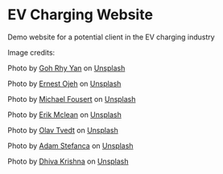 # EV Charging Website

Demo website for a potential client in the EV charging industry

Image credits:

Photo by <a href="https://unsplash.com/@gohrhyyan?utm_content=creditCopyText&utm_medium=referral&utm_source=unsplash">Goh Rhy Yan</a> on <a href="https://unsplash.com/photos/panning-photography-of-ferrari-458-on-road-f_SDCASisgs?utm_content=creditCopyText&utm_medium=referral&utm_source=unsplash">Unsplash</a>
  
Photo by <a href="https://unsplash.com/@namzo?utm_content=creditCopyText&utm_medium=referral&utm_source=unsplash">Ernest Ojeh</a> on <a href="https://unsplash.com/photos/black-and-gray-automatic-motor-scooter-aEytUoE1Tkc?utm_content=creditCopyText&utm_medium=referral&utm_source=unsplash">Unsplash</a>
  
Photo by <a href="https://unsplash.com/@michaelfousert?utm_content=creditCopyText&utm_medium=referral&utm_source=unsplash">Michael Fousert</a> on <a href="https://unsplash.com/photos/black-car-in-a-parking-lot-tgpvjZ-Yw6Q?utm_content=creditCopyText&utm_medium=referral&utm_source=unsplash">Unsplash</a>
  
Photo by <a href="https://unsplash.com/@introspectivedsgn?utm_content=creditCopyText&utm_medium=referral&utm_source=unsplash">Erik Mclean</a> on <a href="https://unsplash.com/photos/silver-sports-coupe-on-asphalt-road-ZRns2R5azu0?utm_content=creditCopyText&utm_medium=referral&utm_source=unsplash">Unsplash</a>
  
Photo by <a href="https://unsplash.com/@olav_tvedt?utm_content=creditCopyText&utm_medium=referral&utm_source=unsplash">Olav Tvedt</a> on <a href="https://unsplash.com/photos/white-vehicle-with-blue-neon-headlight-bulb--oVaYMgBMbs?utm_content=creditCopyText&utm_medium=referral&utm_source=unsplash">Unsplash</a>
  
Photo by <a href="https://unsplash.com/@adam_stefanca?utm_content=creditCopyText&utm_medium=referral&utm_source=unsplash">Adam Stefanca</a> on <a href="https://unsplash.com/photos/red-car-under-tree-hdMSxGizchk?utm_content=creditCopyText&utm_medium=referral&utm_source=unsplash">Unsplash</a>
  
Photo by <a href="https://unsplash.com/@dhivakrishna?utm_content=creditCopyText&utm_medium=referral&utm_source=unsplash">Dhiva Krishna</a> on <a href="https://unsplash.com/photos/black-mercedes-benz-car-YApS6TjKJ9c?utm_content=creditCopyText&utm_medium=referral&utm_source=unsplash">Unsplash</a>
  